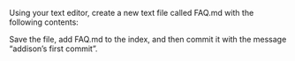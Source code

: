 Using your text editor, create a new text file called FAQ.md with the following contents:

Save the file, add FAQ.md to the index, and then commit it with the message “addison’s first commit”.